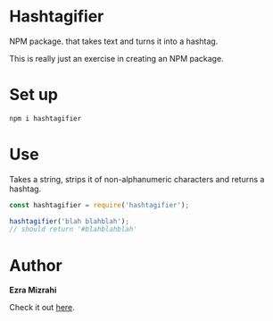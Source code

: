 # Hashtagifier
NPM package. that takes text and turns it into a hashtag.

This is really just an exercise in creating an NPM package.

# Set up
```bash
npm i hashtagifier
```

# Use
Takes a string, strips it of non-alphanumeric characters and returns a hashtag.

```javascript
const hashtagifier = require('hashtagifier');

hashtagifier('blah blahblah');
// should return '#blahblahblah'
```

# Author
**Ezra Mizrahi**

Check it out [here](https://www.npmjs.com/package/hashtagifier).
